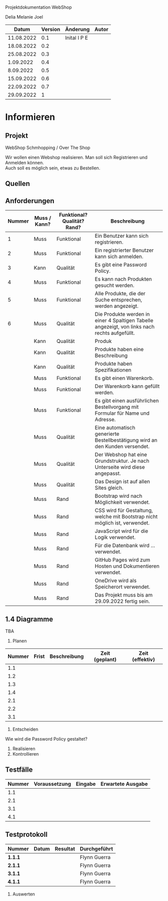 Projektdokumentation WebShop

Delia Melanie Joel

| **Datum**  | **Version** | **Änderung** | **Autor** |
|------------|-------------|--------------|-----------|
| 11.08.2022 | 0.1         | Inital I P E |           |
| 18.08.2022 | 0.2         |              |           |
| 25.08.2022 | 0.3         |              |           |
| 1.09.2022  | 0.4         |              |           |
| 8.09.2022  | 0.5         |              |           |
| 15.09.2022 | 0.6         |              |           |
| 22.09.2022 | 0.7         |              |           |
| 29.09.2022 | 1           |              |           |

# Informieren

## Projekt

WebShop Schmhopping / Over The Shop

Wir wollen einen Webshop realisieren. Man soll sich Registrieren und Anmelden können.   
Auch soll es möglich sein, etwas zu Bestellen.

## Quellen

## Anforderungen

| **Nummer** | **Muss / Kann?** | **Funktional? Qualität? Rand?** | **Beschreibung**                                                                               |
|------------|------------------|---------------------------------|------------------------------------------------------------------------------------------------|
| 1          | Muss             | Funktional                      | Ein Benutzer kann sich registrieren.                                                           |
| 2          | Muss             | Funktional                      | Ein registrierter Benutzer kann sich anmelden.                                                 |
| 3          | Kann             | Qualität                        | Es gibt eine Password Policy.                                                                  |
| 4          | Muss             | Funktional                      | Es kann nach Produkten gesucht werden.                                                         |
| 5          | Muss             | Funktional                      | Alle Produkte, die der Suche entsprechen, werden angezeigt.                                    |
| 6          | Muss             | Qualität                        | Die Produkte werden in einer 4 Spaltigen Tabelle angezeigt, von links nach rechts aufgefüllt.  |
|            | Kann             | Qualität                        | Produk                                                                                         |
|            | Kann             | Qualität                        | Produkte haben eine Beschreibung                                                               |
|            | Kann             | Qualität                        | Produkte haben Spezifikationen                                                                 |
|            | Muss             | Funktional                      | Es gibt einen Warenkorb.                                                                       |
|            | Muss             | Funktional                      | Der Warenkorb kann gefüllt werden.                                                             |
|            | Muss             | Funktional                      | Es gibt einen ausführlichen Bestellvorgang mit Formular für Name und Adresse.                  |
|            | Muss             | Qualität                        | Eine automatisch generierte Bestellbestätigung wird an den Kunden versendet.                   |
|            | Muss             | Qualität                        | Der Webshop hat eine Grundstruktur. Je nach Unterseite wird diese angepasst.                   |
|            | Muss             | Qualität                        | Das Design ist auf allen Sites gleich.                                                         |
|            | Muss             | Rand                            | Bootstrap wird nach Möglichkeit verwendet.                                                     |
|            | Muss             | Rand                            | CSS wird für Gestaltung, welche mit Bootstrap nicht möglich ist, verwendet.                    |
|            | Muss             | Rand                            | JavaScript wird für die Logik verwendet.                                                       |
|            | Muss             | Rand                            | Für die Datenbank wird … verwendet.                                                            |
|            | Muss             | Rand                            | GitHub Pages wird zum Hosten und Dokumentieren verwendet.                                      |
|            | Muss             | Rand                            | OneDrive wird als Speicherort verwendet.                                                       |
|            | Muss             | Rand                            | Das Projekt muss bis am 29.09.2022 fertig sein.                                                |

## 1.4 Diagramme

TBA

1.  Planen

| **Nummer** | **Frist** | **Beschreibung** | **Zeit (geplant)** | **Zeit (effektiv)** |
|------------|-----------|------------------|--------------------|---------------------|
| 1.1        |           |                  |                    |                     |
| 1.2        |           |                  |                    |                     |
| 1.3        |           |                  |                    |                     |
| 1.4        |           |                  |                    |                     |
| 2.1        |           |                  |                    |                     |
| 2.2        |           |                  |                    |                     |
| 3.1        |           |                  |                    |                     |

1.  Entscheiden

Wie wird die Password Policy gestaltet?

1.  Realisieren
1.  Kontrollieren

## Testfälle

| **Nummer** | **Voraussetzung** | **Eingabe** | **Erwartete Ausgabe** |
|------------|-------------------|-------------|-----------------------|
| 1.1        |                   |             |                       |
| 2.1        |                   |             |                       |
| 3.1        |                   |             |                       |
| 4.1        |                   |             |                       |

## Testprotokoll

| **Nummer** | **Datum** | **Resultat** | **Durchgeführt** |
|------------|-----------|--------------|------------------|
| **1.1.1**  |           |              | Flynn Guerra     |
| **2.1.1**  |           |              | Flynn Guerra     |
| **3.1.1**  |           |              | Flynn Guerra     |
| **4.1.1**  |           |              | Flynn Guerra     |

1.  Auswerten
